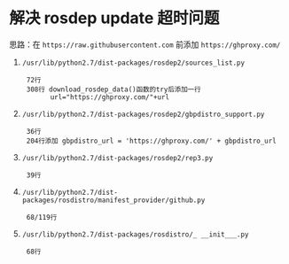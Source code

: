 # 解决 rosdep update 超时问题
思路：在 `https://raw.githubusercontent.com` 前添加 `https://ghproxy.com/`

1. `/usr/lib/python2.7/dist-packages/rosdep2/sources_list.py`

        72行
        308行 download_rosdep_data()函数的try后添加一行
              url="https://ghproxy.com/"+url

2. `/usr/lib/python2.7/dist-packages/rosdep2/gbpdistro_support.py`

        36行
        204行添加 gbpdistro_url = 'https://ghproxy.com/' + gbpdistro_url


3. `/usr/lib/python2.7/dist-packages/rosdep2/rep3.py`

        39行

4. `/usr/lib/python2.7/dist-packages/rosdistro/manifest_provider/github.py`

        68/119行

5. `/usr/lib/python2.7/dist-packages/rosdistro/_ __init___.py`

        68行
